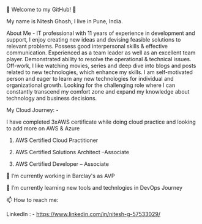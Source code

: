 👋 Welcome to my GitHub! 👋

My name is Nitesh Ghosh, I live in Pune, India.

About Me - 
IT professional with 11 years of experience in development and support, I enjoy creating new ideas and devising feasible solutions to relevant problems. Possess good interpersonal skills & effective communication. Experienced as a team leader as well as an excellent team player. Demonstrated ability to resolve the operational & technical issues. Off-work, I like watching movies, series and deep dive into blogs and posts related to new technologies, which enhance my skills. I am self-motivated person and eager to learn any new technologies for individual and organizational growth. Looking for the challenging role where I can constantly transcend my comfort zone and expand my knowledge about technology and business decisions.

My Cloud Journey: - 

I have completed 3xAWS certificate while doing cloud practice and looking to add more on AWS & Azure

1. AWS Certified Cloud Practitioner

2. AWS Certified Solutions Architect –Associate

3. AWS Certified Developer – Associate

🔭 I’m currently working in Barclay's as AVP

🌱 I’m currently learning new tools and technlogies in DevOps Journey

📫 How to reach me:

   LinkedIn : - https://www.linkedin.com/in/nitesh-g-57533029/

<!--
**niteshghosh/niteshghosh** is a ✨ _special_ ✨ repository because its `README.md` (this file) appears on your GitHub profile.

Here are some ideas to get you started:

- 🔭 I’m currently working on ...
- 🌱 I’m currently learning ...
- 👯 I’m looking to collaborate on ...
- 🤔 I’m looking for help with ...
- 💬 Ask me about ...
- 📫 How to reach me: ...
- 😄 Pronouns: ...
- ⚡ Fun fact: ...
-->
